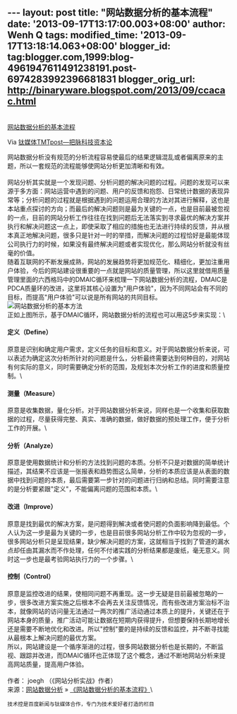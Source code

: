--- layout: post title: "网站数据分析的基本流程" date:
'2013-09-17T13:17:00.003+08:00' author: Wenh Q tags: modified\_time:
'2013-09-17T13:18:14.063+08:00' blogger\_id:
tag:blogger.com,1999:blog-4961947611491238191.post-6974283992396681831
blogger\_orig\_url: http://binaryware.blogspot.com/2013/09/ccacac.html
---

[\
网站数据分析的基本流程](http://www.tmtpost.com/64021.html)

Via [钛媒体TMTpost—把脉科技资本论](http://www.tmtpost.com/)

网站数据分析没有规范的分析流程容易使最后的结果逻辑混乱或者偏离原来的主题，所以一套规范的流程能够使网站分析更加清晰和有效。\
\
网站分析其实就是一个发现问题、分析问题的解决问题的过程。问题的发现可以来源于多方面：网站运营中遇到的问题、用户的反馈和抱怨、日常统计数据的表现异常等；分析问题的过程就是根据遇到的问题运用合理的方法对其进行解释，这也是本站重点探讨的方向；而最后的解决问题则是最为关键的一点，也是目前最被忽视的一点，目前的网站分析工作往往在找到问题后无法落实到寻求最优的解决方案并执行和解决问题这一点上，即使采取了相应的措施也无法进行持续的反馈，并从根本真正地解决问题，很多只是针对一时的举措，而解决问题的过程恰好是最能体现公司执行力的时候，如果没有最终解决问题或者实现优化，那么网站分析就没有丝毫的价值。\
随着互联网的不断发展成熟，网站的发展趋势将更加规范化、精细化，更加注重用户体验，今后的网站建设很重要的一点就是网站的质量管理，所以这里就借用质量管理里面的六西格玛中的DMAIC循环来梳理一下网站数据分析的流程，DMAIC是PDCA质量环的改进，这里将其核心设置为"用户体验"，因为不同网站会有不同的目标，而提高"用户体验"可以说是所有网站的共同目标。\
![网站数据分析的基本方法](http://www.tmtpost.com/wp-content/uploads/2013/09/137935403011.jpg "网站数据分析的基本方法")\
正如上图所示，基于DMAIC循环，网站数据分析的流程也可以用这5步来实现：\

#### 定义（Define）

原意是识别和确定用户需求，定义任务的目标和意义。对于网站数据分析来说，可以表述为确定这次分析所针对的问题是什么，分析最终需要达到何种目的，对网站有何实际的意义，同时需要确定分析的范围，及规划本次分析工作的进度和质量控制。\

#### 测量（Measure）

原意是收集数据，量化分析。对于网站数据分析来说，同样也是一个收集和获取数据的过程，尽量获得完整、真实、准确的数据，做好数据的预处理工作，便于分析工作的开展。\

#### 分析（Analyze）

原意是使用数据统计和分析的方法找到问题的本质。分析不只是对数据的简单统计描述，其结果不应该是一张报表和趋势图这么简单，分析的本质应该是从表面的数据中找到问题的本质，最后需要第一步针对的问题进行归纳和总结。同时需要注意的是分析要紧跟"定义"，不能偏离问题的范围和本质。\

#### 改进（Improve）

原意是找到最优的解决方案，是问题得到解决或者使问题的负面影响降到最低。个人认为这一步是最为关键的一步，也是目前很多网站分析工作中较为忽视的一步，很多网站分析只是呈现结果，缺少解决问题的方案，这就相当于找到了管道的漏水点却任由其漏水而不作处理，任何不付诸实践的分析结果都是废纸，毫无意义。同时这一步也是最考验网站执行力的一个步骤。\

#### 控制（Control）

原意是监控改进的结果，使相同问题不再重现。这一步无疑是目前最被忽略的一步，很多改进方案实施之后根本不会再去关注反馈情况，而有些改进方案治标不治本，就像网站的访问量无法通过一两次的推广活动通过本质上的提升，关键还在于网站本身的质量，推广活动可能让数据在短期内获得提升，但想要保持长期地增长还是需要不断地优化和改进。所以"控制"要的是持续的反馈和监控，并不断寻找能从最根本上解决问题的最优方案。\
所以，网站建设是一个循序渐进的过程，很多网站数据分析也是长期的，不断监视、跟踪并改进，而DMAIC循环也正体现了这个概念，通过不断地网站分析来提高网站质量，提高用户体验。\
\
作者： joegh （《网站分析实战》作者）\
来源：[网站数据分析](http://webdataanalysis.net/ "网站数据分析") » [《网站数据分析的基本流程》](http://webdataanalysis.net/personal-view/circuit-of-web-data-analysis/ "网站数据分析的基本流程")\

    技术控是百度新闻与钛媒体合作，专门为技术爱好者打造的栏目
